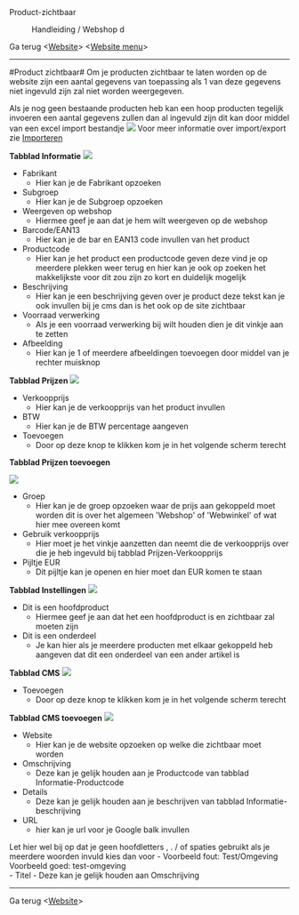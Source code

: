 <properties>
	<page>
		<title>Product-zichtbaar</title>
		<description>Product-zichtbaar</description>
	</page>
	<menu>
		<position>Handleiding / Webshop</position>
		<title>Product zichtbaar</title>
		<sort>d</sort>
	</menu>
</properties>

Ga terug <[Website](http://hybridsaas.support/pages/handleiding/modules/P-Z/website/Introductie)>
<[Website menu](http://hybridsaas.support/pages/handleiding/modules/P-Z/website/Website-menu)>

----------

#Product zichtbaar#
Om je producten zichtbaar te laten worden op de website zijn een aantal gegevens van toepassing als 1 van deze gegevens niet ingevuld zijn zal niet worden weergegeven.

Als je nog geen bestaande producten heb kan een hoop producten tegelijk invoeren een aantal gegevens zullen dan al ingevuld zijn 
dit kan door middel van een excel import bestandje
![](images/excel-product.JPG)
Voor meer informatie over import/export zie [Importeren](http://hybridsaas.support/pages/handleiding/modules/P-Z/producten/producten-importeren-cms)

**Tabblad Informatie**
![](images/productzichtbaar-informatie.JPG)

- Fabrikant
  - Hier kan je de Fabrikant opzoeken
- Subgroep
  - Hier kan je de Subgroep opzoeken
- Weergeven op webshop
  - Hiermee geef je aan dat je hem wilt weergeven op de webshop
- Barcode/EAN13
  - Hier kan je de bar en EAN13 code invullen van het product
- Productcode
  - Hier kan je het product een productcode geven deze vind je op meerdere plekken weer terug en hier kan je ook op zoeken het makkelijkste voor dit zou zijn zo kort en duidelijk mogelijk
- Beschrijving
  - Hier kan je een beschrijving geven over je product deze tekst kan je ook invullen bij je cms dan is het ook op de site zichtbaar
- Voorraad verwerking
  - Als je een voorraad verwerking bij wilt houden dien je dit vinkje aan te zetten
- Afbeelding
  - Hier kan je 1 of meerdere afbeeldingen toevoegen door middel van je rechter muisknop


**Tabblad Prijzen**
![](images/productzichtbar-prijzen.JPG)

- Verkoopprijs
  - Hier kan je de verkoopprijs van het product invullen
- BTW
  - Hier kan je de BTW percentage aangeven
- Toevoegen
  - Door op deze knop te klikken kom je in het volgende scherm terecht


**Tabblad Prijzen toevoegen**

![](images/pruductzichtbaar-prijzen-toevoegen.jpg)

- Groep
  - Hier kan je de groep opzoeken waar de prijs aan gekoppeld moet worden dit is over het algemeen 'Webshop' of 'Webwinkel' of wat hier mee overeen komt
- Gebruik verkoopprijs
  - Hier moet je het vinkje aanzetten dan neemt die de verkoopprijs over die je heb ingevuld bij tabblad Prijzen-Verkoopprijs
- Pijltje EUR
  - Dit pijltje kan je openen en hier moet dan EUR komen te staan


**Tabblad Instellingen**
![](images/productzichtbaar-instellingen.JPG)

- Dit is een hoofdproduct
  - Hiermee geef je aan dat het een hoofdproduct is en zichtbaar zal moeten zijn
- Dit is een onderdeel
  - Je kan hier als je meerdere producten met elkaar gekoppeld heb aangeven dat dit een onderdeel van een ander artikel is
 
**Tabblad CMS**
![](images/productzichtbaar-cms.JPG)

- Toevoegen
  - Door op deze knop te klikken kom je in het volgende scherm terecht
 

**Tabblad CMS toevoegen**
![](images/productzichtbaar-cms-toevoegen.jpg)

- Website
  - Hier kan je de website opzoeken op welke die zichtbaar moet worden
- Omschrijving
  - Deze kan je gelijk houden aan je Productcode van tabblad Informatie-Productcode
- Details
  - Deze kan je gelijk houden aan je beschrijven van tabblad Informatie-beschrijving
- URL
  - hier kan je url voor je Google balk invullen
<div class="warning"> Let hier wel bij op dat je geen hoofdletters , . / of spaties gebruikt als je meerdere woorden invuld kies dan voor - Voorbeeld fout: Test/Omgeving Voorbeeld goed: test-omgeving</div>
- Titel
  - Deze kan je gelijk houden aan Omschrijving


----------

Ga terug <[Website](http://hybridsaas.support/pages/handleiding/modules/P-Z/website/Introductie)>